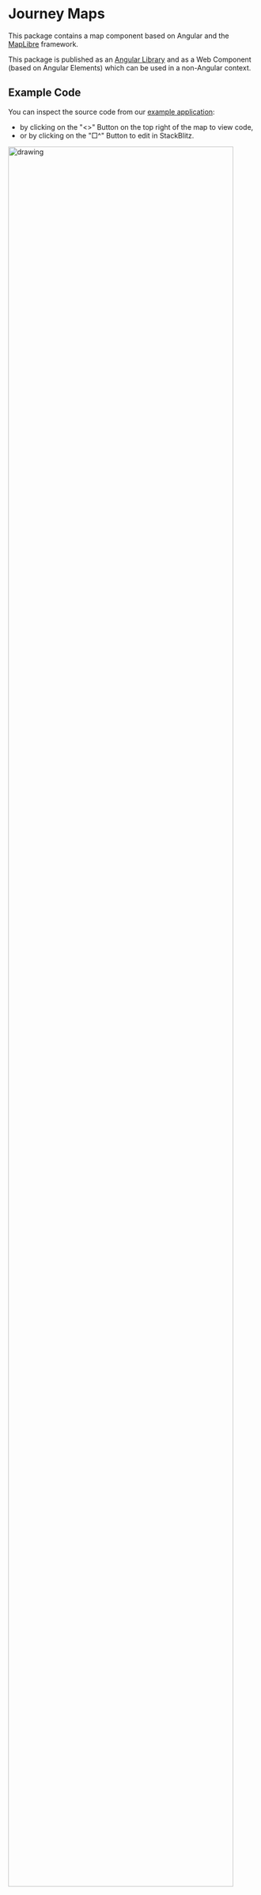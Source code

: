 # Journey Maps

This package contains a map component based on Angular and the [MapLibre](https://maplibre.org/maplibre-gl-js-docs/api/)
framework.

This package is published as an [Angular Library](/journey-maps/components/angular/overview) and as a Web Component (based on Angular Elements) which can be used in a non-Angular context.

## Example Code

You can inspect the source code from our [example application](/journey-maps/components/angular/examples):

- by clicking on the "<>" Button on the top right of the map to view code,
- or by clicking on the "□^" Button to edit in StackBlitz.

<img src="assets/source-code-button-hint.png" alt="drawing" style="width:95%;max-width: 800px"/>

## About the map

### MapLibre

MapLibre is a open source fork of the famous [Mapbox](https://www.mapbox.com) framework. It has been created
when Mapbox changed its licencing model. MapLibre supports - in contrast to [Leaflet](https://leafletjs.com/) for example - maps based on vector tiles. (These tiles are hosted on an inhouse server.)

This means that the frontend does not receive pre-rendered images. It receives "raw" vector data and is responsible for the rendering of the map. This includes

- drawing the polygones
- placement of lines, text, icons etc.
- clean transitions when zooming and panning the map

Vector tiles have a lot of advantages compared to raster tiles:

- They require less disk space and bandwidth.
- They can be calculated faster on the server.
- They are easily customizable - via a style file.
- The map image looks better in general.

### Styling the map

The map style is based on Trafimage. We created a default style that can be used without any modifications neccessery. If you need a custom map style get in touch with us.

## Functionality

It's an interactive map that can be used to display points of interest or public transport data. E.g.

- routes (train, bus, tram, ship, etc.)
- a customer journey
- (Footpath) transfers between stations (including indoor-routing)

This map component is tightly coupled to the [Journey Maps API](https://developer.sbb.ch/apis/journey-maps/information).
It's output can directly be used as input to this component.
